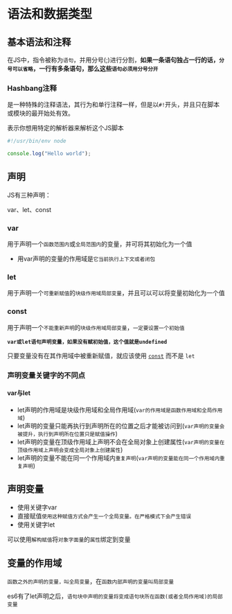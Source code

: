 # 语法和数据类型



## 基本语法和注释

在JS中，指令被称为`语句`，并用分号(;)进行分割，**如果一条语句独占一行的话，`分号可以省略`，一行有多条语句，那么这些`语句必须用分号分开`**

### Hashbang注释

是一种特殊的注释语法，其行为和单行注释一样，但是以`#!`开头，并且只在脚本或模块的最开始处有效。

表示你想用特定的解析器来解析这个JS脚本

```js
#!/usr/bin/env node

console.log("Hello world");

```

## 声明

JS有三种声明：

var、let、const

### var

用于声明一个`函数范围内`或`全局范围内`的变量，并可将其初始化为一个值

- 用var声明的变量的作用域是`它当前执行上下文或者闭包`

### let

用于声明一个`可重新赋值`的`块级作用域局部变量`，并且可以可以将变量初始化为一个值

### const

用于声明一个`不能重新声明`的`块级作用域局部变量`，`一定要设置一个初始值`

**`var或let语句声明变量，如果没有赋初始值，这个值就是undefined`**

只要变量没有在其作用域中被重新赋值，就应该使用 [`const`](https://developer.mozilla.org/zh-CN/docs/Web/JavaScript/Reference/Statements/const) 而不是 `let`

### 声明变量关键字的不同点

#### var与let

- let声明的作用域是块级作用域和全局作用域(`var的作用域是函数作用域和全局作用域`)
- let声明的变量只能再执行到声明所在的位置之后才能被访问到(`var声明的变量会被提升，执行到声明所在位置只是赋值操作`)
- let声明的变量在顶级作用域上声明不会在全局对象上创建属性(`var声明的变量在顶级作用域上声明会变成全局对象上创建属性`)
- let声明的变量不能在同一个作用域内`重复声明`(`var声明的变量能在同一个作用域内重复声明`)

## 声明变量

- 使用关键字var
- 直接赋值`使用这种赋值方式会产生一个全局变量。在严格模式下会产生错误`
- 使用关键字let

可以使用`解构赋值`将`对象字面量`的`属性`绑定到变量

## 变量的作用域

`函数之外的声明的变量，叫全局变量`，在`函数内部声明的变量叫局部变量`

es6有了let声明之后，`语句块中声明的变量将变成语句块所在函数(或者全局作用域)的局部变量`